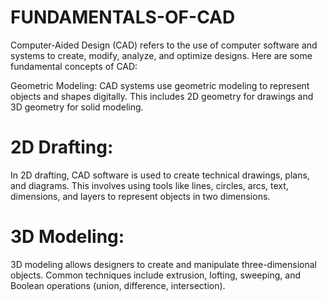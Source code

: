 # FUNDAMENTALS-OF-CAD



Computer-Aided Design (CAD) refers to the use of computer software and systems to create, modify, analyze, and optimize designs. Here are some fundamental concepts of CAD:

Geometric Modeling: CAD systems use geometric modeling to represent objects and shapes digitally. This includes 2D geometry for drawings and 3D geometry for solid modeling.

# 2D Drafting:
In 2D drafting, CAD software is used to create technical drawings, plans, and diagrams. This involves using tools like lines, circles, arcs, text, dimensions, and layers to represent objects in two dimensions.

# 3D Modeling:
3D modeling allows designers to create and manipulate three-dimensional objects. Common techniques include extrusion, lofting, sweeping, and Boolean operations (union, difference, intersection).

